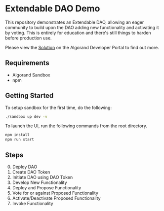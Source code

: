 # Extendable DAO Demo

This repository demonstrates an Extendable DAO, allowing an eager community to build upon the DAO adding new functionality and activating it by voting. This is entirely for education and there's still things to harden before production use.

Please view the [Solution](https://developer.algorand.org/solutions/how-does-an-extendable-dao-work/) on the Algorand Developer Portal to find out more.

## Requirements 

* Algorand Sandbox
* npm

## Getting Started

To setup sandbox for the first time, do the following:

```sh
./sandbox up dev -v
```

To launch the UI, run the following commands from the root directory.

```sh
npm install
npm run start
```

## Steps

0. Deploy DAO
1. Create DAO Token
2. Initiate DAO using DAO Token
3. Develop New Functionality
4. Deploy and Propose Functionality
5. Vote for or against Proposed Functionality
6. Activate/Deactivate Proposed Functionality
7. Invoke Functionality

